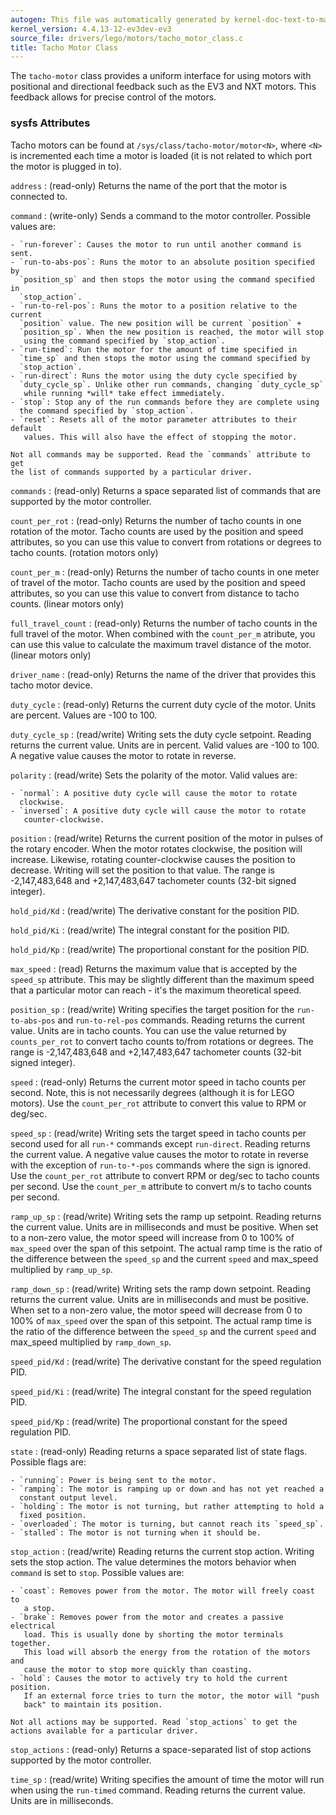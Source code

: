 ```yaml
---
autogen: This file was automatically generated by kernel-doc-text-to-markdown.py
kernel_version: 4.4.13-12-ev3dev-ev3
source_file: drivers/lego/motors/tacho_motor_class.c
title: Tacho Motor Class
---
```


The `tacho-motor` class provides a uniform interface for using motors with
positional and directional feedback such as the EV3 and NXT motors. This
feedback allows for precise control of the motors.

### sysfs Attributes

Tacho motors can be found at `/sys/class/tacho-motor/motor<N>`, where `<N>`
is incremented each time a motor is loaded (it is not related to which port
the motor is plugged in to).

`address`
: (read-only) Returns the name of the port that the motor is connected to.

`command`
: (write-only) Sends a command to the motor controller. Possible values are:

    - `run-forever`: Causes the motor to run until another command is sent.
    - `run-to-abs-pos`: Runs the motor to an absolute position specified by
      `position_sp` and then stops the motor using the command specified in
      `stop_action`.
    - `run-to-rel-pos`: Runs the motor to a position relative to the current
      `position` value. The new position will be current `position` +
      `position_sp`. When the new position is reached, the motor will stop
       using the command specified by `stop_action`.
    - `run-timed`: Run the motor for the amount of time specified in
      `time_sp` and then stops the motor using the command specified by
      `stop_action`.
    - `run-direct`: Runs the motor using the duty cycle specified by
      `duty_cycle_sp`. Unlike other run commands, changing `duty_cycle_sp`
       while running *will* take effect immediately.
    - `stop`: Stop any of the run commands before they are complete using
      the command specified by `stop_action`.
    - `reset`: Resets all of the motor parameter attributes to their default
       values. This will also have the effect of stopping the motor.

    Not all commands may be supported. Read the `commands` attribute to get
    the list of commands supported by a particular driver.

`commands`
: (read-only) Returns a space separated list of commands that are supported
by the motor controller.

`count_per_rot`
: (read-only) Returns the number of tacho counts in one rotation of the
motor. Tacho counts are used by the position and speed attributes, so you
can use this value to convert from rotations or degrees to tacho counts.
(rotation motors only)

`count_per_m`
: (read-only) Returns the number of tacho counts in one meter of travel
of the motor. Tacho counts are used by the position and speed
attributes, so you can use this value to convert from distance to tacho
counts. (linear motors only)

`full_travel_count`
: (read-only) Returns the number of tacho counts in the full travel of
the motor. When combined with the `count_per_m` atribute, you can use
this value to calculate the maximum travel distance of the motor.
(linear motors only)

`driver_name`
: (read-only) Returns the name of the driver that provides this tacho motor
device.

`duty_cycle`
: (read-only) Returns the current duty cycle of the motor. Units are percent.
Values are -100 to 100.

`duty_cycle_sp`
: (read/write) Writing sets the duty cycle setpoint. Reading returns the
current value. Units are in percent. Valid values are -100 to 100. A
negative value causes the motor to rotate in reverse.

`polarity`
: (read/write) Sets the polarity of the motor. Valid values are:

    - `normal`: A positive duty cycle will cause the motor to rotate
      clockwise.
    - `inversed`: A positive duty cycle will cause the motor to rotate
       counter-clockwise.

`position`
: (read/write) Returns the current position of the motor in pulses of the
rotary encoder. When the motor rotates clockwise, the position will
increase. Likewise, rotating counter-clockwise causes the position to
decrease. Writing will set the position to that value. The range is
-2,147,483,648 and +2,147,483,647 tachometer counts (32-bit signed integer).

`hold_pid/Kd`
: (read/write) The derivative constant for the position PID.

`hold_pid/Ki`
: (read/write) The integral constant for the position PID.

`hold_pid/Kp`
: (read/write) The proportional constant for the position PID.

`max_speed`
: (read) Returns the maximum value that is accepted by the `speed_sp`
attribute. This may be slightly different than the maximum speed that
a particular motor can reach - it's the maximum theoretical speed.

`position_sp`
: (read/write) Writing specifies the target position for the `run-to-abs-pos`
and `run-to-rel-pos` commands. Reading returns the current value. Units are
in tacho counts. You can use the value returned by `counts_per_rot` to
convert tacho counts to/from rotations or degrees. The range is
-2,147,483,648 and +2,147,483,647 tachometer counts (32-bit signed integer).

`speed`
: (read-only) Returns the current motor speed in tacho counts per second.
Note, this is not necessarily degrees (although it is for LEGO motors).
Use the `count_per_rot` attribute to convert this value to RPM or deg/sec.

`speed_sp`
: (read/write) Writing sets the target speed in tacho counts per second used
for all `run-*` commands except `run-direct`. Reading returns the current
value. A negative value causes the motor to rotate in reverse with the
exception of `run-to-*-pos` commands where the sign is ignored. Use the
`count_per_rot` attribute to convert RPM or deg/sec to tacho counts per
second. Use the `count_per_m` attribute to convert m/s to tacho counts per
second.

`ramp_up_sp`
: (read/write) Writing sets the ramp up setpoint. Reading returns the
current value. Units are in milliseconds and must be positive. When set
to a non-zero value, the motor speed will increase from 0 to 100% of
`max_speed` over the span of this setpoint. The actual ramp time is the
ratio of the difference between the `speed_sp` and the current `speed`
and max_speed multiplied by `ramp_up_sp`.

`ramp_down_sp`
: (read/write) Writing sets the ramp down setpoint. Reading returns the
current value. Units are in milliseconds and must be positive. When set
to a non-zero value, the motor speed will decrease from 0 to 100% of
`max_speed` over the span of this setpoint. The actual ramp time is the
ratio of the difference between the `speed_sp` and the current `speed`
and max_speed multiplied by `ramp_down_sp`.

`speed_pid/Kd`
: (read/write) The derivative constant for the speed regulation PID.

`speed_pid/Ki`
: (read/write) The integral constant for the speed regulation PID.

`speed_pid/Kp`
: (read/write) The proportional constant for the speed regulation PID.

`state`
: (read-only) Reading returns a space separated list of state flags.
Possible flags are:

    - `running`: Power is being sent to the motor.
    - `ramping`: The motor is ramping up or down and has not yet reached a
      constant output level.
    - `holding`: The motor is not turning, but rather attempting to hold a
      fixed position.
    - `overloaded`: The motor is turning, but cannot reach its `speed_sp`.
    - `stalled`: The motor is not turning when it should be.

`stop_action`
: (read/write) Reading returns the current stop action. Writing sets the
stop action. The value determines the motors behavior when `command` is
set to `stop`. Possible values are:

    - `coast`: Removes power from the motor. The motor will freely coast to
       a stop.
    - `brake`: Removes power from the motor and creates a passive electrical
       load. This is usually done by shorting the motor terminals together.
       This load will absorb the energy from the rotation of the motors and
       cause the motor to stop more quickly than coasting.
    - `hold`: Causes the motor to actively try to hold the current position.
       If an external force tries to turn the motor, the motor will "push
       back" to maintain its position.

    Not all actions may be supported. Read `stop_actions` to get the
    actions available for a particular driver.

`stop_actions`
: (read-only) Returns a space-separated list of stop actions supported by the
motor controller.

`time_sp`
: (read/write) Writing specifies the amount of time the motor will run when
using the `run-timed` command. Reading returns the current value. Units
are in milliseconds.

